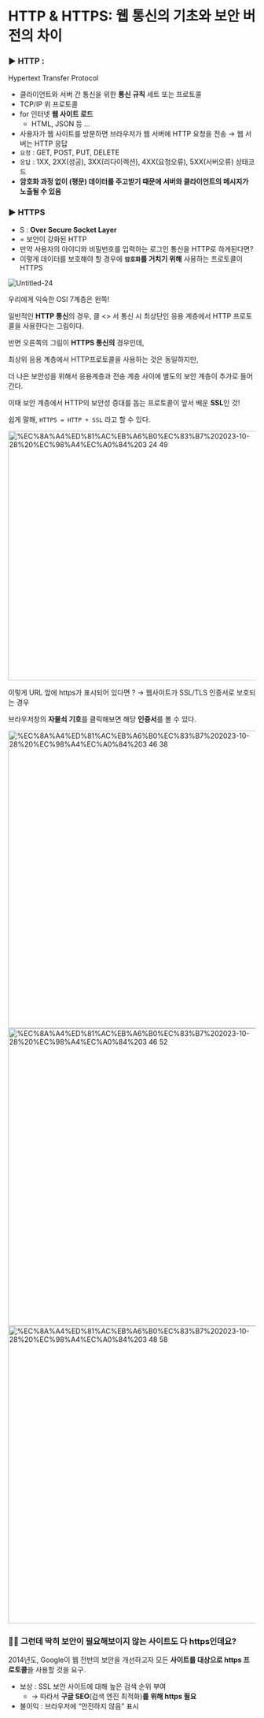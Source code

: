 # HTTP & HTTPS: 웹 통신의 기초와 보안 버전의 차이

### ▶️ HTTP :

Hypertext Transfer Protocol 

- 클라이언트와 서버 간 통신을 위한 **통신 규칙** 세트 또는 프로토콜
- TCP/IP 위 프로토콜
- for 인터넷 **웹 사이트 로드**
    - HTML, JSON 등 …
- 사용자가 웹 사이트를 방문하면 브라우저가 웹 서버에 HTTP 요청을 전송 → 웹 서버는 HTTP 응답
- `요청` : GET, POST, PUT, DELETE
- `응답` : 1XX, 2XX(성공), 3XX(리다이렉션), 4XX(요청오류), 5XX(서버오류) 상태코드
- **암호화 과정 없이 (평문) 데이터를 주고받기 때문에 서버와 클라이언트의 메시지가 노출될 수 있음**

### ▶️ HTTP**S**

- S : **Over Secure Socket Layer**
- = 보안이 강화된 HTTP
- 만약 사용자의 아이디와 비밀번호를 입력하는 로그인 통신을 HTTP로 하게된다면?
- 이렇게 데이터를 보호해야 할 경우에 **`암호화`를 거치기 위해** 사용하는 프로토콜이 HTTPS

![Untitled-24](https://github.com/do-sopt-cs-study/CS-LydiaCho/assets/81505421/47fe3745-22a0-4c92-9383-10244739749e)

우리에게 익숙한 OSI 7계층은 왼쪽! 

일반적인 **HTTP 통신**의 경우, 클 <> 서 통신 시 최상단인 응용 계층에서 HTTP 프로토콜을 사용한다는 그림이다. 

반면 오른쪽의 그림이 **HTTPS 통신의** 경우인데, 

최상위 응용 계층에서 HTTP프로토콜을 사용하는 것은 동일하지만, 

더 나은 보안성을 위해서 응용계층과 전송 계층 사이에 별도의 보안 계층이 추가로 들어간다. 

이때 보안 계층에서 HTTP의 보안성 증대를 돕는 프로토콜이 앞서 배운 **SSL**인 것!

쉽게 말해, `HTTPS = HTTP + SSL` 라고 할 수 있다.

<img width="506" alt="%EC%8A%A4%ED%81%AC%EB%A6%B0%EC%83%B7%202023-10-28%20%EC%98%A4%EC%A0%84%203 24 49" src="https://github.com/do-sopt-cs-study/CS-LydiaCho/assets/81505421/6152d40d-0f92-425e-94e9-7daacdafc4c0">


이렇게 URL 앞에 https가 표시되어 있다면 ? → 웹사이트가 SSL/TLS 인증서로 보호되는 경우

브라우저창의 **자물쇠 기호**를 클릭해보면 해당 **인증서**를 볼 수 있다.

<img width="604" alt="%EC%8A%A4%ED%81%AC%EB%A6%B0%EC%83%B7%202023-10-28%20%EC%98%A4%EC%A0%84%203 46 38" src="https://github.com/do-sopt-cs-study/CS-LydiaCho/assets/81505421/6f51e651-ff6c-4340-94a8-6beb09758cff">
<img width="604" alt="%EC%8A%A4%ED%81%AC%EB%A6%B0%EC%83%B7%202023-10-28%20%EC%98%A4%EC%A0%84%203 46 52" src="https://github.com/do-sopt-cs-study/CS-LydiaCho/assets/81505421/d38ff19c-f411-487e-8c15-1e5f22019e50">
<img width="604" alt="%EC%8A%A4%ED%81%AC%EB%A6%B0%EC%83%B7%202023-10-28%20%EC%98%A4%EC%A0%84%203 48 58" src="https://github.com/do-sopt-cs-study/CS-LydiaCho/assets/81505421/9d97ce3b-bb8d-4820-b331-cce635fbcfeb">


### 🙋‍♀️ 그런데 딱히 보안이 필요해보이지 않는 사이트도 다 https인데요?

2014년도, Google이 웹 전반의 보안을 개선하고자 모든 **사이트를 대상으로 https 프로토콜**을 사용할 것을 요구.

- 보상 : SSL 보안 사이트에 대해 높은 검색 순위 부여
    - → 따라서 **구글 SEO**(검색 엔진 최적화)**를 위해 https 필요**
- 불이익 : 브라우저에 “안전하지 않음” 표시
